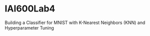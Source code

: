 # IAI600Lab4
Building a Classifier for MNIST with K-Nearest Neighbors (KNN) and Hyperparameter Tuning
